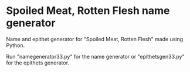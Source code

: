 # Spoiled Meat, Rotten Flesh name generator
Name and epithet generator for "Spoiled Meat, Rotten Flesh" made using Python.

Run "namegenerator33.py" for the name generator or "epithetsgen33.py" for the epithets generator.

